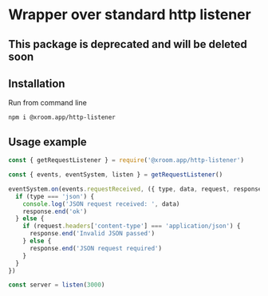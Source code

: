# Wrapper over standard http listener

## This package is deprecated and will be deleted soon

## Installation

Run from command line

```
npm i @xroom.app/http-listener
```

## Usage example

```js
const { getRequestListener } = require('@xroom.app/http-listener')

const { events, eventSystem, listen } = getRequestListener()

eventSystem.on(events.requestReceived, ({ type, data, request, response }) => {
  if (type === 'json') {
    console.log('JSON request received: ', data)
    response.end('ok')
  } else {
    if (request.headers['content-type'] === 'application/json') {
      response.end('Invalid JSON passed')
    } else {
      response.end('JSON request required')
    }
  }
})

const server = listen(3000)
```
